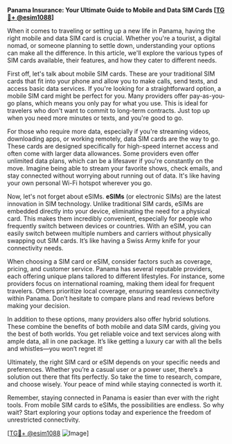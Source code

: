 **Panama Insurance: Your Ultimate Guide to Mobile and Data SIM Cards [[TG💪+ @esim1088](https://t.me/s/esim1088)]**

When it comes to traveling or setting up a new life in Panama, having the right mobile and data SIM card is crucial. Whether you're a tourist, a digital nomad, or someone planning to settle down, understanding your options can make all the difference. In this article, we'll explore the various types of SIM cards available, their features, and how they cater to different needs.

First off, let's talk about mobile SIM cards. These are your traditional SIM cards that fit into your phone and allow you to make calls, send texts, and access basic data services. If you're looking for a straightforward option, a mobile SIM card might be perfect for you. Many providers offer pay-as-you-go plans, which means you only pay for what you use. This is ideal for travelers who don't want to commit to long-term contracts. Just top up when you need more minutes or texts, and you're good to go.

For those who require more data, especially if you're streaming videos, downloading apps, or working remotely, data SIM cards are the way to go. These cards are designed specifically for high-speed internet access and often come with larger data allowances. Some providers even offer unlimited data plans, which can be a lifesaver if you're constantly on the move. Imagine being able to stream your favorite shows, check emails, and stay connected without worrying about running out of data. It's like having your own personal Wi-Fi hotspot wherever you go.

Now, let's not forget about eSIMs. **eSIMs** (or electronic SIMs) are the latest innovation in SIM technology. Unlike traditional SIM cards, eSIMs are embedded directly into your device, eliminating the need for a physical card. This makes them incredibly convenient, especially for people who frequently switch between devices or countries. With an eSIM, you can easily switch between multiple numbers and carriers without physically swapping out SIM cards. It’s like having a Swiss Army knife for your connectivity needs.

When choosing a SIM card or eSIM, consider factors such as coverage, pricing, and customer service. Panama has several reputable providers, each offering unique plans tailored to different lifestyles. For instance, some providers focus on international roaming, making them ideal for frequent travelers. Others prioritize local coverage, ensuring seamless connectivity within Panama. Don’t hesitate to compare plans and read reviews before making your decision.

In addition to these options, many providers also offer hybrid solutions. These combine the benefits of both mobile and data SIM cards, giving you the best of both worlds. You get reliable voice and text services along with ample data, all in one package. It’s like getting a luxury car with all the bells and whistles—you won’t regret it!

Ultimately, the right SIM card or eSIM depends on your specific needs and preferences. Whether you’re a casual user or a power user, there’s a solution out there that fits perfectly. So take the time to research, compare, and choose wisely. Your peace of mind while staying connected is worth it.

Remember, staying connected in Panama is easier than ever with the right tools. From mobile SIM cards to eSIMs, the possibilities are endless. So why wait? Start exploring your options today and experience the freedom of unrestricted connectivity. 

[[TG💪+ @esim1088](https://t.me/s/esim1088) ![Image](https://i.postimg.cc/Y0z9fWf4/image.png)]
